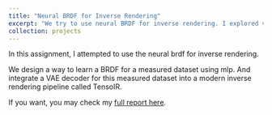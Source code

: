 ```yaml
---
title: "Neural BRDF for Inverse Rendering"
excerpt: "We try to use neural BRDF for inverse rendering. I explored various network structures for neural BRDF.<br/><img src='/images/meta_plot_pi_008.png' width='400' >"
collection: projects
---
```


In this assignment, I attempted to use the neural brdf for inverse rendering.

We design a way to learn a BRDF for a measured dataset using mlp. And integrate a VAE decoder for this measured dataset into a modern inverse rendering pipeline called TensoIR.

If you want, you may check my [full report here](https://drive.google.com/file/d/19H2Ic4ipDgplvAGtvIvXb0nrcNMNm0_G/view?usp=sharing).
